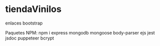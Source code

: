 # tiendaVinilos

enlaces bootstrap

Paquetes NPM:
npm i express mongodb mongoose body-parser ejs jest jsdoc puppeteer bcrypt